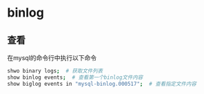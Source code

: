 # binlog

## 查看

在mysql的命令行中执行以下命令

``` bash
shwo binary logs;  # 获取文件列表
show binlog events;  # 查看第一个binlog文件内容
show biglog events in "mysql-binlog.000517";  # 查看指定文件内容
```